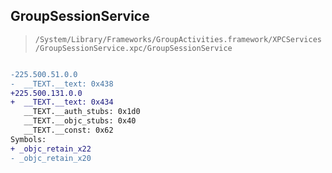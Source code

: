 ## GroupSessionService

> `/System/Library/Frameworks/GroupActivities.framework/XPCServices/GroupSessionService.xpc/GroupSessionService`

```diff

-225.500.51.0.0
-  __TEXT.__text: 0x438
+225.500.131.0.0
+  __TEXT.__text: 0x434
   __TEXT.__auth_stubs: 0x1d0
   __TEXT.__objc_stubs: 0x40
   __TEXT.__const: 0x62
Symbols:
+ _objc_retain_x22
- _objc_retain_x20

```
